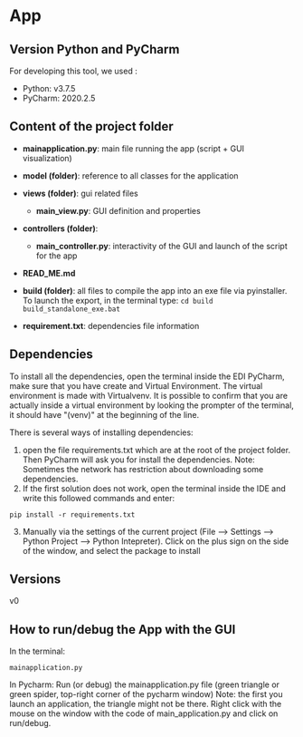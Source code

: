 # App

## Version Python and PyCharm
For developing this tool, we used :
* Python: v3.7.5
* PyCharm: 2020.2.5

## Content of the project folder
 - **mainapplication.py**: main file running the app (script + GUI visualization)
 
 - **model (folder)**: reference to all classes for the application
 
 - **views (folder)**: gui related files
    - **main_view.py**: GUI definition and properties

     
 - **controllers (folder)**: 
    - **main_controller.py**: interactivity of the GUI and launch of the script for the app
 
 - **READ_ME.md**
 
 - **build (folder)**: all files to compile the app into an exe file via pyinstaller. 
     To launch the export, in the terminal type: 
        ```
        cd build
        build_standalone_exe.bat
        ```
 
 - **requirement.txt**: dependencies file information 

## Dependencies

To install all the dependencies, open the terminal inside the EDI PyCharm, make sure that you have create and Virtual 
Environment. The virtual environment is made with Virtualvenv. It is possible to confirm that you are actually inside 
a virtual environment by looking the prompter of the terminal, it should have "(venv)" at the beginning of the line.

There is several ways of installing dependencies:
1) open the file requirements.txt which are at the root of the project folder. Then PyCharm will ask you for install the
 dependencies.
    Note: Sometimes the network has restriction about downloading some dependencies.
2) If the first solution does not work, open the terminal inside the IDE and write this followed commands and enter:
```
pip install -r requirements.txt
```
3) Manually via the settings of the current project (File --> Settings --> Python Project --> Python Intepreter). 
Click on the plus sign on the side of the window, and select the package to install
 ## Versions 
 v0
 
 ## How to run/debug the App with the GUI
In the terminal:
 ```
mainapplication.py 
```
In Pycharm: 
Run (or debug) the mainapplication.py file (green triangle or green spider, top-right corner of the pycharm window)
Note: the first you launch an application, the triangle might not be there. Right click with the mouse on the window 
with the code of main_application.py and click on run/debug.   

